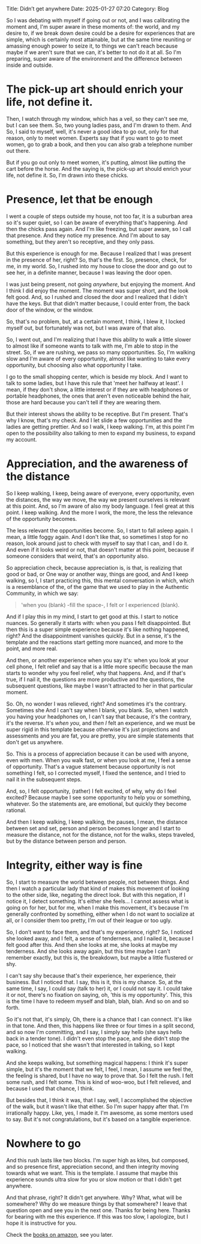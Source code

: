 Title: Didn’t get anywhere
Date: 2025-01-27 07:20
Category: Blog

So I was debating with myself if going out or not, and I was calibrating the moment and, I'm super aware in these moments of: the world, and my desire to, if we break down desire could be a desire for experiences that are simple, which is certainly most attainable, but at the same time reuniting or amassing enough power to seize it, to things we can't reach because maybe if we aren't sure that we can, it's better to not do it at all. So I'm preparing, super aware of the environment and the difference between inside and outside. 

# The pick-up art should enrich your life, not define it.

Then, I watch through my window, which has a veil, so they can't see me, but I can see them. So, two young ladies pass, and I'm drawn to them. And So, I said to myself, well, it's never a good idea to go out, only for that reason, only to meet women. Experts say that if you want to go to meet women, go to grab a book, and then you can also grab a telephone number out there.

But if you go out only to meet women, it's putting, almost like putting the cart before the horse. And the saying is, the pick-up art should enrich your life, not define it. So, I'm drawn into these chicks.

# Presence, let that be enough

I went a couple of steps outside my house, not too far, it is a suburban area so it's super quiet, so I can be aware of everything that's happening. And then the chicks pass again. And I'm like freezing, but super aware, so I call that presence. And they notice my presence. And I'm about to say something, but they aren't so receptive, and they only pass.

But this experience is enough for me. Because I realized that I was present in the presence of her, right? So, that's the first. So, presence, check, for me, in my world. So, I rushed into my house to close the door and go out to see her, in a definite manner, because I was leaving the door open.

I was just being present, not going *anywhere*, but enjoying the moment. And I think I did enjoy the moment. The moment was super short, and the look felt good. And, so I rushed and closed the door and I realized that I didn't have the keys. But that didn't matter because, I could enter from, the back door of the window, or the window.

So, that's no problem, but, at a certain moment, I think, I blew it, I locked myself out, but fortunately was not, but I was aware of that also.

So, I went out, and I'm realizing that I have this ability to walk a little slower to almost like if someone wants to talk with me, I'm able to stop in the street. So, if we are rushing, we pass so many opportunities. So, I'm walking slow and I'm aware of every opportunity, almost like wanting to take every opportunity, but choosing also what opportunity I take.

I go to the small shopping center, which is beside my block. And I want to talk to some ladies, but I have this rule that 'meet her halfway at least'. I mean, if they don't show, a little interest or if they are with headphones or portable headphones, the ones that aren't even noticeable behind the hair, those are hard because you can't tell if they are wearing them.

But their interest shows the ability to be receptive. But I'm present. That's why I know, that's my check. And I let slide a few opportunities and the ladies are getting prettier. And so I walk, I keep walking. I'm, at this point I'm open to the possibility also talking to men to expand my business, to expand my account.

# Appreciation, and the awareness of the distance

So I keep walking, I keep, being aware of everyone, every opportunity, even the distances, the way we move, the way we present ourselves is relevant at this point. And, so I'm aware of also my body language. I feel great at this point. I keep walking. And the more I work, the more, the less the relevance of the opportunity becomes.

The less relevant the opportunities become. So, I start to fall asleep again. I mean, a little foggy again. And I don't like that, so sometimes I stop for no reason, look around just to check with myself to say that I can, and I do it. And even if it looks weird or not, that doesn't matter at this point, because if someone considers that weird, that's an opportunity also.

So appreciation check, because appreciation is, is that, is realizing that good or bad, or One way or another way, things are good, and And I keep walking, so I, I start practicing this, this mental conversation in which, which is a resemblance of the, of the game that we used to play in the Authentic Community, in which we say: 

>'when you (blank) -fill the space-, I felt or I experienced (blank).

And if I play this in my mind, I start to get good at this. I start to notice nuances. So generally it starts with: when you pass I felt disappointed. But then this is a super simple experience because it's like nothing happened, right? And the disappointment vanishes quickly. But in a sense, it's the template and the reactions start getting more nuanced, and more to the point, and more real.

And then, or another experience when you say it's: when you look at your cell phone, I felt relief and say that is a little more specific because the man starts to wonder why you feel relief, why that happens. And, and if that's true, if I nail it, the questions are more productive and the questions, the subsequent questions, like maybe I wasn't attracted to her in that particular moment.

So. Oh, no wonder I was relieved, right? And sometimes it's the contrary. Sometimes she And I can't say when I blank, you blank. So, when I watch you having your headphones on, I can't say that because, it's the contrary, it's the reverse. It's *when you*, and *then I* felt an experience, and we must be super rigid in this template because otherwise it's just projections and assessments and you are fat, you are pretty, you are simple statements that don't get us anywhere.

So. This is a process of appreciation because it can be used with anyone, even with men. When you walk fast, or when you look at me, I feel a sense of opportunity. That's a vague statement because opportunity is not something I felt, so I corrected myself, I fixed the sentence, and I tried to nail it in the subsequent steps.

And, so, I felt opportunity, (rather) I felt excited, of why, why do I feel excited? Because maybe I see some opportunity to help you or something, whatever. So the statements are, are emotional, but quickly they become rational. 

And then I keep walking, I keep walking, the pauses, I mean, the distance between set and set, person and person becomes longer and I start to measure the distance, not for the distance, not for the walks, steps traveled, but by the distance between person and person.

# Integrity, either way is fine

So, I start to measure the world between people, not between things. And then I watch a particular lady that kind of makes this movement of looking to the other side, like, negating the direct look. But with this negation, if I notice it, I detect something. It's either she feels... I cannot assess what is going on for her, but for me, when I make this movement, it's because I'm generally confronted by something, either when I do not want to socialize at all, or I consider them too pretty, I'm out of their league or too ugly. 

So, I don’t want to face them, and that's my experience, right? So, I noticed she looked away, and I felt, a sense of tenderness, and I nailed it, because I felt good after this. And then she looks at me, she looks at maybe my tenderness. And she looks away again, but this time maybe I can't remember exactly, but this is, the breakdown, but maybe a little flustered or shy.

I can't say shy because that's their experience, her experience, their business. But I noticed that. I say, this is it, this is my chance. So, at the same time, I say, I could say (talk to her) it, or I could not say it. I could take it or not, there's no fixation on saying, oh, 'this is my opportunity'. This, this is the time I have to redeem myself and blah, blah, blah. And so on and so forth. 

So it's not that, it's simply, Oh, there is a chance that I can connect. It's like in that tone. And then, this happens like three or four times in a split second, and so now I'm committing, and I say, I simply say hello (she says hello back in a tender tone). I didn't even stop the pace, and she didn't stop the pace, so I noticed that she wasn't that interested in talking, so I kept walking. 

And she keeps walking, but something magical happens: I think it's super simple, but it's the moment that we felt, I feel, I mean, I assume we feel the, the feeling is shared, but I have no way to prove that. So I felt the rush. I felt some rush, and I felt some. This is kind of woo-woo, but I felt relieved, and because I used that chance, I think.

But besides that, I think it was, that I say, well, I accomplished the objective of the walk, but it wasn't like that either. So I'm super happy after that. I'm irrationally happy. Like, yes, I made it. I'm awesome, as some mentors used to say. But it's not congratulations, but it's based on a tangible experience.

# Nowhere to go

And this rush lasts like two blocks. I'm super high as kites, but composed, and so presence first, appreciation second, and then integrity moving towards what we want. This is the template. I assume that maybe this experience sounds ultra slow for you or slow motion or that I didn't get anywhere.

And that phrase, right? It didn't get anywhere. Why? What, what will be somewhere? Why do we measure things by that somewhere? I leave that question open and see you in the next one. Thanks for being here. Thanks for bearing with me this experience. If this was too slow, I apologize, but I hope it is instructive for you.

Check the [books on amazon](https://www.amazon.com/stores/author/B08MCVSVZ2/allbooks), see you later.
